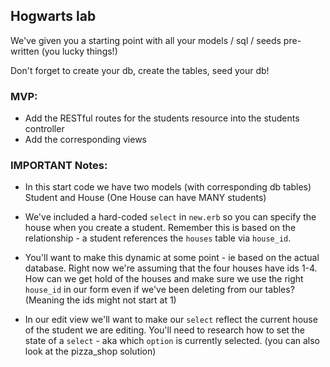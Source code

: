 ## Hogwarts lab

We've given you a starting point with all your models / sql / seeds pre-written (you lucky things!)

Don't forget to create your db, create the tables, seed your db!

### MVP:

- Add the RESTful routes for the students resource into the students controller
- Add the corresponding views


### IMPORTANT Notes:

- In this start code we have two models (with corresponding db tables) Student and House (One House can have MANY students)
- We've included a hard-coded `select` in `new.erb` so you can specify the house when you create a student. Remember this is based on the relationship - a student references the `houses` table via `house_id`.
- You'll want to make this dynamic at some point - ie based on the actual database. Right now we're assuming that the four houses have ids 1-4. How can we get hold of the houses and make sure we use the right `house_id` in our form even if we've been deleting from our tables? (Meaning the ids might not start at 1)

- In our edit view we'll want to make our `select` reflect the current house of the student we are editing. You'll need to research how to set the state of a `select` - aka which `option` is currently selected. (you can also look at the pizza_shop solution)
